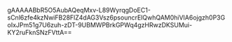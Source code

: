 gAAAAABbR5O5AubAQeqMxv-L89WyrqgDoEC1-sCnl6zfe4kzNwiFB28FlZ4dAG3Vsz6psouncrElQwhQAM0hiVIA6ojgzh0P3GoIxJPm51g7U6zuh-zDT-9UBMWPBrkGPWq4gzHRwzDKSUMui-KY2ruFknSNzFVttA==